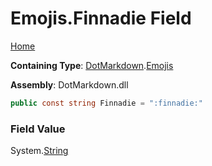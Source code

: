 # Emojis\.Finnadie Field

[Home](../../../README.md)

**Containing Type**: [DotMarkdown](../../README.md)\.[Emojis](../README.md)

**Assembly**: DotMarkdown\.dll

```csharp
public const string Finnadie = ":finnadie:"
```

### Field Value

System\.[String](https://docs.microsoft.com/en-us/dotnet/api/system.string)